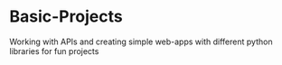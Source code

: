 # Basic-Projects
Working with APIs and creating simple web-apps with different python libraries for fun projects 

